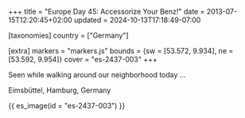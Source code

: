 +++
title = "Europe Day 45: Accessorize Your Benz!"
date = 2013-07-15T12:20:45+02:00
updated = 2024-10-13T17:18:49-07:00

[taxonomies]
country = ["Germany"]

[extra]
markers = "markers.js"
bounds = {sw = [53.572, 9.934], ne = [53.592, 9.954]}
cover = "es-2437-003"
+++

Seen while walking around our neighborhood today ...

<!-- more -->

Eimsbüttel, Hamburg, Germany

{{ es_image(id = "es-2437-003") }}
